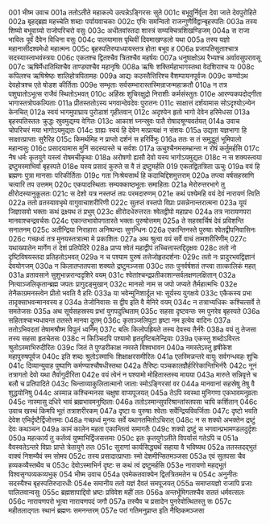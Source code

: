 001  	भीष्म उवाच
001a	ततोऽतीते महाकल्पे उत्पन्नेऽङ्गिरसः सुते
001c	बभूवुर्निर्वृता देवा जाते देवपुरोहिते
002a	बृहद्ब्रह्म महच्चेति शब्दाः पर्यायवाचकाः
002c	एभिः समन्वितो राजन्गुणैर्विद्वान्बृहस्पतिः
003a	तस्य शिष्यो बभूवाग्र्यो राजोपरिचरो वसुः
003c	अधीतवांस्तदा शास्त्रं सम्यक्चित्रशिखण्डिजम्
004a	स राजा भावितः पूर्वं दैवेन विधिना वसुः
004c	पालयामास पृथिवीं दिवमाखण्डलो यथा
005a	तस्य यज्ञो महानासीदश्वमेधो महात्मनः
005c	बृहस्पतिरुपाध्यायस्तत्र होता बभूव ह
006a	प्रजापतिसुताश्चात्र सदस्यास्त्वभवंस्त्रयः
006c	एकतश्च द्वितश्चैव त्रितश्चैव महर्षयः
007a	धनुषाक्षोऽथ रैभ्यश्च अर्वावसुपरावसू
007c	ऋषिर्मेधातिथिश्चैव ताण्ड्यश्चैव महानृषिः
008a	ऋषिः शक्तिर्महाभागस्तथा वेदशिराश्च यः
008c	कपिलश्च ऋषिश्रेष्ठः शालिहोत्रपितामहः
009a	आद्यः कठस्तैत्तिरिश्च वैशम्पायनपूर्वजः
009c	कण्वोऽथ देवहोत्रश्च एते षोडश कीर्तिताः
009e 	सम्भृताः सर्वसम्भारास्तस्मिन्राजन्महाक्रतौ
010a	न तत्र पशुघातोऽभूत्स राजैवं स्थितोऽभवत्
010c	अहिंस्रः शुचिरक्षुद्रो निराशीः कर्मसंस्तुतः
010e 	आरण्यकपदोद्गीता भागास्तत्रोपकल्पिताः
011a	प्रीतस्ततोऽस्य भगवान्देवदेवः पुरातनः
011c	साक्षात्तं दर्शयामास सोऽदृश्योऽन्येन केनचित्
012a	स्वयं भागमुपाघ्राय पुरोडाशं गृहीतवान्
012c	अदृश्येन हृतो भागो देवेन हरिमेधसा
013a	बृहस्पतिस्ततः क्रुद्धः स्रुवमुद्यम्य वेगितः
013c	आकाशं घ्नन्स्रुवः पातै रोषादश्रूण्यवर्तयत्
014a	उवाच चोपरिचरं मया भागोऽयमुद्यतः
014c	ग्राह्यः स्वयं हि देवेन मत्प्रत्यक्षं न संशयः
015a	उद्यता यज्ञभागा हि साक्षात्प्राप्ताः सुरैरिह
015c	किमर्थमिह न प्राप्तो दर्शनं स हरिर्विभुः
016a	ततः स तं समुद्धूतं भूमिपालो महान्वसुः
016c	प्रसादयामास मुनिं सदस्यास्ते च सर्वशः
017a	ऊचुश्चैनमसम्भ्रान्ता न रोषं कर्तुमर्हसि
017c	नैष धर्मः कृतयुगे यस्त्वं रोषमचीकृथाः
018a	अरोषणो ह्यसौ देवो यस्य भागोऽयमुद्यतः
018c	न स शक्यस्त्वया द्रष्टुमस्माभिर्वा बृहस्पते
018e 	यस्य प्रसादं कुरुते स वै तं द्रष्टुमर्हति
019  	एकतद्वितत्रिता ऊचुः
019a	वयं हि ब्रह्मणः पुत्रा मानसाः परिकीर्तिताः
019c	गता निःश्रेयसार्थं हि कदाचिद्दिशमुत्तराम्
020a	तप्त्वा वर्षसहस्राणि चत्वारि तप उत्तमम्
020c	एकपादस्थिताः सम्यक्काष्ठभूताः समाहिताः
021a	मेरोरुत्तरभागे तु क्षीरोदस्यानुकूलतः
021c	स देशो यत्र नस्तप्तं तपः परमदारुणम्
021e 	कथं पश्येमहि वयं देवं नारायणं त्विति
022a	ततो व्रतस्यावभृथे वागुवाचाशरीरिणी
022c	सुतप्तं वस्तपो विप्राः प्रसन्नेनान्तरात्मना
023a	यूयं जिज्ञासवो भक्ताः कथं द्रक्ष्यथ तं प्रभुम्
023c	क्षीरोदधेरुत्तरतः श्वेतद्वीपो महाप्रभः
024a	तत्र नारायणपरा मानवाश्चन्द्रवर्चसः
024c	एकान्तभावोपगतास्ते भक्ताः पुरुषोत्तमम्
025a	ते सहस्रार्चिषं देवं प्रविशन्ति सनातनम्
025c	अतीन्द्रिया निराहारा अनिष्पन्दाः सुगन्धिनः
026a	एकान्तिनस्ते पुरुषाः श्वेतद्वीपनिवासिनः
026c	गच्छध्वं तत्र मुनयस्तत्रात्मा मे प्रकाशितः
027a	अथ श्रुत्वा वयं सर्वे वाचं तामशरीरिणीम्
027c	यथाख्यातेन मार्गेण तं देशं प्रतिपेदिरे
028a	प्राप्य श्वेतं महाद्वीपं तच्चित्तास्तद्दिदृक्षवः
028c	ततो नो दृष्टिविषयस्तदा प्रतिहतोऽभवत्
029a	न च पश्याम पुरुषं तत्तेजोहृतदर्शनाः
029c	ततो नः प्रादुरभवद्विज्ञानं देवयोगजम्
030a	न किलातप्ततपसा शक्यते द्रष्टुमञ्जसा
030c	ततः पुनर्वर्षशतं तप्त्वा तात्कालिकं महत्
031a	व्रतावसाने सुशुभान्नरान्ददृशिरे वयम्
031c	श्वेतांश्चन्द्रप्रतीकाशान्सर्वलक्षणलक्षितान्
032a	नित्याञ्जलिकृतान्ब्रह्म जपतः प्रागुदङ्मुखान्
032c	मानसो नाम स जपो जप्यते तैर्महात्मभिः
032e 	तेनैकाग्रमनस्त्वेन प्रीतो भवति वै हरिः
033a	या भवेन्मुनिशार्दूल भाः सूर्यस्य युगक्षये
033c	एकैकस्य प्रभा तादृक्साभवन्मानवस्य ह
034a	तेजोनिवासः स द्वीप इति वै मेनिरे वयम्
034c	न तत्राभ्यधिकः कश्चित्सर्वे ते समतेजसः
035a	अथ सूर्यसहस्रस्य प्रभां युगपदुत्थिताम्
035c	सहसा दृष्टवन्तः स्म पुनरेव बृहस्पते
036a	सहिताश्चाभ्यधावन्त ततस्ते मानवा द्रुतम्
036c	कृताञ्जलिपुटा हृष्टा नम इत्येव वादिनः
037a	ततोऽभिवदतां तेषामश्रौष्म विपुलं ध्वनिम्
037c	बलिः किलोपह्रियते तस्य देवस्य तैर्नरैः
038a	वयं तु तेजसा तस्य सहसा हृतचेतसः
038c	न किञ्चिदपि पश्यामो हृतदृष्टिबलेन्द्रियाः
039a	एकस्तु शब्दोऽविरतः श्रुतोऽस्माभिरुदीरितः
039c	जितं ते पुण्डरीकाक्ष नमस्ते विश्वभावन
040a	नमस्तेऽस्तु हृषीकेश महापुरुषपूर्वज
040c	इति शब्दः श्रुतोऽस्माभिः शिक्षाक्षरसमीरितः
041a	एतस्मिन्नन्तरे वायुः सर्वगन्धवहः शुचिः
041c	दिव्यान्युवाह पुष्पाणि कर्मण्याश्चौषधीस्तथा
042a	तैरिष्टः पञ्चकालज्ञैर्हरिरेकान्तिभिर्नरैः
042c	नूनं तत्रागतो देवो यथा तैर्वागुदीरिता
042e 	वयं त्वेनं न पश्यामो मोहितास्तस्य मायया
043a	मारुते सन्निवृत्ते च बलौ च प्रतिपादिते
043c	चिन्ताव्याकुलितात्मानो जाताः स्मोऽङ्गिरसां वर
044a	मानवानां सहस्रेषु तेषु वै शुद्धयोनिषु
044c	अस्मान्न कश्चिन्मनसा चक्षुषा वाप्यपूजयत्
045a	तेऽपि स्वस्था मुनिगणा एकभावमनुव्रताः
045c	नास्मासु दधिरे भावं ब्रह्मभावमनुष्ठिताः
046a	ततोऽस्मान्सुपरिश्रान्तांस्तपसा चापि कर्शितान्
046c	उवाच खस्थं किमपि भूतं तत्राशरीरकम्
047a	दृष्टा वः पुरुषाः श्वेताः सर्वेन्द्रियविवर्जिताः
047c	दृष्टो भवति देवेश एभिर्दृष्टैर्द्विजोत्तमाः
048a	गच्छध्वं मुनयः सर्वे यथागतमितोऽचिरात्
048c	न स शक्यो अभक्तेन द्रष्टुं देवः कथञ्चन
049a	कामं कालेन महता एकान्तित्वं समागतैः
049c	शक्यो द्रष्टुं स भगवान्प्रभामण्डलदुर्दृशः
050a	महत्कार्यं तु कर्तव्यं युष्माभिर्द्विजसत्तमाः
050c	इतः कृतयुगेऽतीते विपर्यासं गतेऽपि च
051a	वैवस्वतेऽन्तरे विप्राः प्राप्ते त्रेतायुगे ततः
051c	सुराणां कार्यसिद्ध्यर्थं सहाया वै भविष्यथ
052a	ततस्तदद्भुतं वाक्यं निशम्यैवं स्म सोमप
052c	तस्य प्रसादात्प्राप्ताः स्मो देशमीप्सितमञ्जसा
053a	एवं सुतपसा चैव हव्यकव्यैस्तथैव च
053c	देवोऽस्माभिर्न दृष्टः स कथं त्वं द्रष्टुमर्हसि
053e 	नारायणो महद्भूतं विश्वसृग्घव्यकव्यभुक्
054  	भीष्म उवाच
054a	एवमेकतवाक्येन द्वितत्रितमतेन च
054c	अनुनीतः सदस्यैश्च बृहस्पतिरुदारधीः
054e 	समानीय ततो यज्ञं दैवतं समपूजयत्
055a	समाप्तयज्ञो राजापि प्रजाः पालितवान्वसुः
055c	ब्रह्मशापाद्दिवो भ्रष्टः प्रविवेश महीं ततः
056a	अन्तर्भूमिगतश्चैव सततं धर्मवत्सलः
056c	नारायणपरो भूत्वा नारायणपदं जगौ
057a	तस्यैव च प्रसादेन पुनरेवोत्थितस्तु सः
057c	महीतलाद्गतः स्थानं ब्रह्मणः समनन्तरम्
057e 	परां गतिमनुप्राप्त इति नैष्ठिकमञ्जसा

